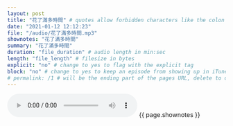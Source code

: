 ```yaml
---
layout: post
title: "花了滿多時間" # quotes allow forbidden characters like the colon
date: "2021-01-12 12:12:23"
file: "/audio/花了滿多時間.mp3"
shownotes: "花了滿多時間"
summary: "花了滿多時間"
duration: "file_duration" # audio length in min:sec
length: "file_length" # filesize in bytes
explicit: "no" # change to yes to flag with the explicit tag
block: "no" # change to yes to keep an episode from showing up in iTunes
# permalink: /1 # will be the ending part of the pages URL, delete to default to the title
---
```


<audio controls>
<source src="{{site.url}}{{site.baseurl}}{{ page.file }}" type="audio/x-mp3">
Your browser does not support the audio element.
</audio>
{{ page.shownotes }}
